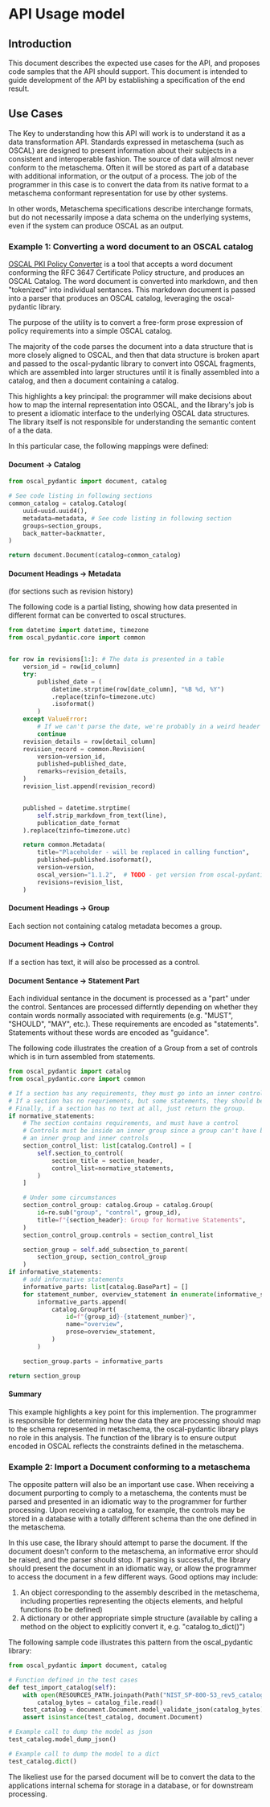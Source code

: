 # API Usage model

## Introduction

This document describes the expected use cases for the API, and proposes code samples that the API should support. This document is intended to guide development of the API by establishing a specification of the end result.

## Use Cases

The Key to understanding how this API will work is to understand it as a data transformation API. Standards expressed in metaschema (such as OSCAL) are designed to present information about their subjects in a consistent and interoperable fashion. The source of data will almost never conform to the metaschema. Often it will be stored as part of a database with additional information, or the output of a process. The job of the programmer in this case is to convert the data from its native format to a metaschema conformant representation for use by other systems. 

In other words, Metaschema specifications describe interchange formats, but do not necessarily impose a data schema on the underlying systems, even if the system can produce OSCAL as an output.

### Example 1: Converting a word document to an OSCAL catalog

[OSCAL PKI Policy Converter](https://github.com/Credentive-Sec/oscal-pki-policy-converter) is a tool that accepts a word document conforming the RFC 3647 Certificate Policy structure, and produces an OSCAL Catalog. The word document is converted into markdown, and then "tokenized" into individual sentances. This markdown document is passed into a parser that produces an OSCAL catalog, leveraging the oscal-pydantic library.

The purpose of the utility is to convert a free-form prose expression of policy requirements into a simple OSCAL catalog.

The majority of the code parses the document into a data structure that is more closely aligned to OSCAL, and then that data structure is broken apart and passed to the oscal-pydantic library to convert into OSCAL fragments, which are assembled into larger structures until it is finally assembled into a catalog, and then a document containing a catalog. 

This highlights a key principal: the programmer will make decisions about how to map the internal representation into OSCAL, and the library's job is to present a idiomatic interface to the underlying OSCAL data structures. The library itself is not responsible for understanding the semantic content of a the data.

In this particular case, the following mappings were defined:

#### Document -> Catalog


```python
from oscal_pydantic import document, catalog

# See code listing in following sections
common_catalog = catalog.Catalog(
    uuid=uuid.uuid4(),
    metadata=metadata, # See code listing in following section
    groups=section_groups,
    back_matter=backmatter, 
)

return document.Document(catalog=common_catalog)
```

#### Document Headings -> Metadata 
(for sections such as revision history)

The following code is a partial listing, showing how data presented in different format can be converted to oscal structures.

```python
from datetime import datetime, timezone
from oscal_pydantic.core import common


for row in revisions[1:]: # The data is presented in a table
    version_id = row[id_column]
    try:
        published_date = (
            datetime.strptime(row[date_column], "%B %d, %Y")
            .replace(tzinfo=timezone.utc)
            .isoformat()
        )
    except ValueError:
        # If we can't parse the date, we're probably in a weird header row
        continue
    revision_details = row[detail_column]
    revision_record = common.Revision(
        version=version_id,
        published=published_date,
        remarks=revision_details,
    )
    revision_list.append(revision_record)


    published = datetime.strptime(
        self.strip_markdown_from_text(line), 
        publication_date_format
    ).replace(tzinfo=timezone.utc)

    return common.Metadata(
        title="Placeholder - will be replaced in calling function",
        published=published.isoformat(),
        version=version,
        oscal_version="1.1.2",  # TODO - get version from oscal-pydantic library
        revisions=revision_list,
    )
```

#### Document Headings -> Group

Each section not containing catalog metadata becomes a group.

#### Document Headings -> Control

If a section has text, it will also be processed as a control. 

#### Document Sentance -> Statement Part

Each individual sentance in the document is processed as a "part" under the control. Sentances are processed differntly depending on whether they contain words normally associated with requirements (e.g. "MUST", "SHOULD", "MAY", etc.). These requirements are encoded as "statements". Statements without these words are encoded as "guidance".

The following code illustrates the creation of a Group from a set of controls which is in turn assembled from statements.

```python
from oscal_pydantic import catalog
from oscal_pydantic.core import common

# If a section has any requirements, they must go into an inner control group
# If a section has no requriements, but some statements, they should be added as parts of the group
# Finally, if a section has no text at all, just return the group.
if normative_statements:
    # The section contains requirements, and must have a control
    # Controls must be inside an inner group since a group can't have both
    # an inner group and inner controls
    section_control_list: list[catalog.Control] = [
        self.section_to_control(
            section_title = section_header,
            control_list=normative_statements,
        )
    ]

    # Under some circumstances
    section_control_group: catalog.Group = catalog.Group(
        id=re.sub("group", "control", group_id),
        title=f"{section_header}: Group for Normative Statements",
    )
    section_control_group.controls = section_control_list

    section_group = self.add_subsection_to_parent(
        section_group, section_control_group
    )
if informative_statements:
    # add informative statements
    informative_parts: list[catalog.BasePart] = []
    for statement_number, overview_statement in enumerate(informative_statements):
        informative_parts.append(
            catalog.GroupPart(
                id=f"{group_id}-{statement_number}",
                name="overview",
                prose=overview_statement,
            )
        )

    section_group.parts = informative_parts

return section_group
```

#### Summary

This example highlights a key point for this implemention. The programmer is responsible for determining how the data they are processing should map to the schema represented in metaschema, the oscal-pydantic library plays no role in this analysis. The function of the library is to ensure output encoded in OSCAL reflects the constraints defined in the metaschema.

### Example 2: Import a Document conforming to a metaschema

The opposite pattern will also be an important use case. When receiving a document purporting to comply to a metaschema, the contents must be parsed and presented in an idiomatic way to the programmer for further processing. Upon receiving a catalog, for example, the controls may be stored in a database with a totally different schema than the one defined in the metaschema.

In this use case, the library should attempt to parse the document. If the document doesn't conform to the metaschema, an informative error should be raised, and the parser should stop. If parsing is successful, the library should present the document in an idiomatic way, or allow the programmer to access the document in a few different ways. Good options may include:

1. An object corresponding to the assembly described in the metaschema, including properties representing the objects elements, and helpful functions (to be defined)
1. A dictionary or other appropriate simple structure (available by calling a method on the object to explicitly convert it, e.g. "catalog.to_dict()")

The following sample code illustrates this pattern from the oscal_pydantic library:

```python
from oscal_pydantic import document, catalog

# Function defined in the test cases
def test_import_catalog(self):
    with open(RESOURCES_PATH.joinpath(Path("NIST_SP-800-53_rev5_catalog.json"))) as catalog_file:
        catalog_bytes = catalog_file.read()
    test_catalog = document.Document.model_validate_json(catalog_bytes)
    assert isinstance(test_catalog, document.Document)

# Example call to dump the model as json
test_catalog.model_dump_json()

# Example call to dump the model to a dict
test_catalog.dict()
```

The likeliest use for the parsed document will be to convert the data to the applications internal schema for storage in a database, or for downstream processing.